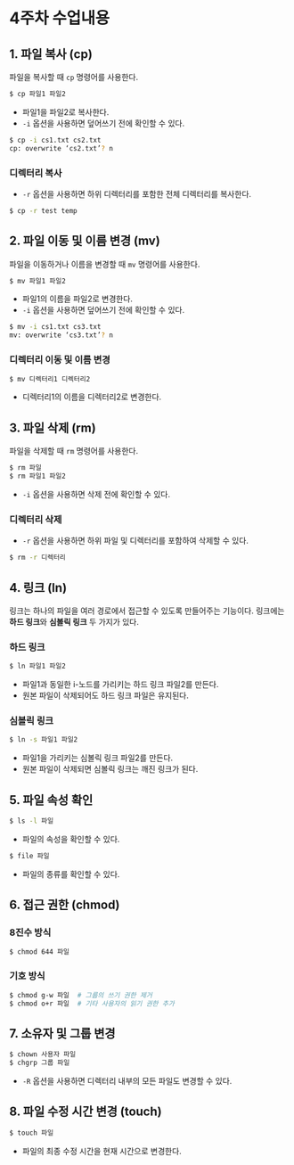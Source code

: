 # 4주차 수업내용
## 1. 파일 복사 (cp)

파일을 복사할 때 `cp` 명령어를 사용한다.

```bash
$ cp 파일1 파일2
```

- 파일1을 파일2로 복사한다.
- `-i` 옵션을 사용하면 덮어쓰기 전에 확인할 수 있다.

```bash
$ cp -i cs1.txt cs2.txt
cp: overwrite ‘cs2.txt’? n
```

### 디렉터리 복사

- `-r` 옵션을 사용하면 하위 디렉터리를 포함한 전체 디렉터리를 복사한다.

```bash
$ cp -r test temp
```

## 2. 파일 이동 및 이름 변경 (mv)

파일을 이동하거나 이름을 변경할 때 `mv` 명령어를 사용한다.

```bash
$ mv 파일1 파일2
```

- 파일1의 이름을 파일2로 변경한다.
- `-i` 옵션을 사용하면 덮어쓰기 전에 확인할 수 있다.

```bash
$ mv -i cs1.txt cs3.txt
mv: overwrite ‘cs3.txt’? n
```

### 디렉터리 이동 및 이름 변경

```bash
$ mv 디렉터리1 디렉터리2
```

- 디렉터리1의 이름을 디렉터리2로 변경한다.

## 3. 파일 삭제 (rm)

파일을 삭제할 때 `rm` 명령어를 사용한다.

```bash
$ rm 파일
$ rm 파일1 파일2
```

- `-i` 옵션을 사용하면 삭제 전에 확인할 수 있다.

### 디렉터리 삭제

- `-r` 옵션을 사용하면 하위 파일 및 디렉터리를 포함하여 삭제할 수 있다.

```bash
$ rm -r 디렉터리
```

## 4. 링크 (ln)

링크는 하나의 파일을 여러 경로에서 접근할 수 있도록 만들어주는 기능이다. 링크에는 **하드 링크**와 **심볼릭 링크** 두 가지가 있다.

### 하드 링크

```bash
$ ln 파일1 파일2
```

- 파일1과 동일한 i-노드를 가리키는 하드 링크 파일2를 만든다.
- 원본 파일이 삭제되어도 하드 링크 파일은 유지된다.

### 심볼릭 링크

```bash
$ ln -s 파일1 파일2
```

- 파일1을 가리키는 심볼릭 링크 파일2를 만든다.
- 원본 파일이 삭제되면 심볼릭 링크는 깨진 링크가 된다.

## 5. 파일 속성 확인

```bash
$ ls -l 파일
```

- 파일의 속성을 확인할 수 있다.

```bash
$ file 파일
```

- 파일의 종류를 확인할 수 있다.

## 6. 접근 권한 (chmod)

### 8진수 방식

```bash
$ chmod 644 파일
```

### 기호 방식

```bash
$ chmod g-w 파일  # 그룹의 쓰기 권한 제거
$ chmod o+r 파일  # 기타 사용자의 읽기 권한 추가
```

## 7. 소유자 및 그룹 변경

```bash
$ chown 사용자 파일
$ chgrp 그룹 파일
```

- `-R` 옵션을 사용하면 디렉터리 내부의 모든 파일도 변경할 수 있다.

## 8. 파일 수정 시간 변경 (touch)

```bash
$ touch 파일
```
- 파일의 최종 수정 시간을 현재 시간으로 변경한다.

<!--
chap04.pdf

파일 속성, 링크
ex1.c 는 과제로 한거임매
-->